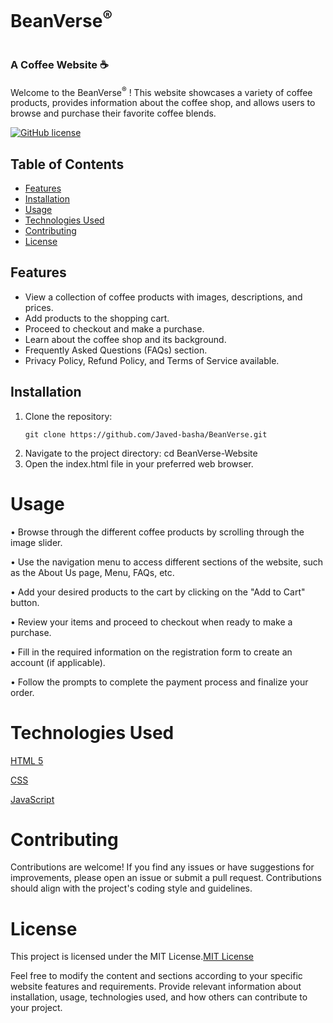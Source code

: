 # BeanVerse<sup>®</sup>

<img src="https://github.com/Iam-Javed/BV-Coffee-Website/assets/106265348/3f2e5c78-04de-4edf-8942-b2319a915d64" alt="">




<h3> A Coffee Website ☕</h3>

Welcome to the BeanVerse<sup>®</sup> ! This website showcases a variety of coffee products, provides information about the coffee shop, and allows users to browse and purchase their favorite coffee blends.

[![GitHub license](https://img.shields.io/badge/license-MIT-blue.svg)](https://github.com/Javed-basha/BeanVerse-Website/blob/main/LICENSE) 



## Table of Contents
- [Features](#features)
- [Installation](#installation)
- [Usage](#usage)
- [Technologies Used](#technologies-used)
- [Contributing](#contributing)
- [License](#license)

## Features
- View a collection of coffee products with images, descriptions, and prices.
- Add products to the shopping cart.
- Proceed to checkout and make a purchase.
- Learn about the coffee shop and its background.
- Frequently Asked Questions (FAQs) section.
- Privacy Policy, Refund Policy, and Terms of Service available.

## Installation
1. Clone the repository:
   ```shell
   git clone https://github.com/Javed-basha/BeanVerse.git
1. Navigate to the project directory:
cd BeanVerse-Website
2. Open the index.html file in your preferred web browser.
# Usage
• Browse through the different coffee products by scrolling through the image slider.

• Use the navigation menu to access different sections of the website, such as the About Us page, Menu, FAQs, etc.

• Add your desired products to the cart by clicking on the "Add to Cart" button.

• Review your items and proceed to checkout when ready to make a purchase.

• Fill in the required information on the registration form to create an account (if applicable).

• Follow the prompts to complete the payment process and finalize your order.

# Technologies Used
[HTML 5](#HTML5) 

[CSS](#CSS3) 

[JavaScript](#JavaScript) 

# Contributing
Contributions are welcome! If you find any issues or have suggestions for improvements, please open an issue or submit a pull request. Contributions should align with the project's coding style and guidelines.

# License
This project is licensed under the MIT License.[MIT License](https://github.com/Javed-basha/BeanVerse-Website/blob/main/LICENSE) 

Feel free to modify the content and sections according to your specific website features and requirements. Provide relevant information about installation, usage, technologies used, and how others can contribute to your project.

